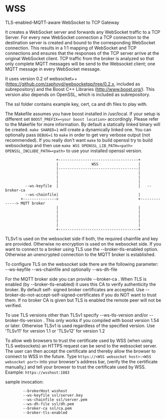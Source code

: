 WSS
===

TLS-enabled-MQTT-aware WebSocket to TCP Gateway

It creates a WebSocket server and forwards any WebSocket traffic to a TCP Server.
For every new WebSocket connection a TCP connection to the destination server is created and bound to the corresponding WebSocket connection.
This results in a 1:1 mapping of WebSocket and TCP connections and ensures that the responses of the TCP server arrive at the original WebSocket client.
TCP traffic from the broker is analyzed so that only complete MQTT messages will be send to the Websocket client; one MQTT message in every WebSocket message. 

It uses version 0.2 of websocket++ (https://github.com/zaphoyd/websocketpp/tree/0.2.x, included as subrepository) and the Boost C++ Libraries (http://www.boost.org/). This version also depends on OpenSSL, which is included as subrepository.

The ssl folder contains example key, cert, ca and dh files to play with.

The Makefile assumes you have boost installed in /usr/local. If your setup is different set ```BOOST_PREFIX=<your boost location>``` accordingly. Please refer to the Makefile for more information.
By default a statically linked binary will be created. ```make SHARED=1``` will create a dynamically linked one. You can optionally pass ```DEBUG=1``` to ```make``` in order to get very verbose output (not recommended). If you really don't want ```make``` to build openssl try to build websocketpp and then use ```make WSS OPENSSL_LIB_PATH=<path> OPENSSL_INCLUDE_PATH=<path>``` to use your installed openssl version.


```
                       +------------------------------------+
                       |               WSS                  |
                       |------------------------------------|
                       |                                    |
                       |                                    |
                       |                                    |
         --ws-keyfile  |                                    |   --broker-ca
         --ws-chainfile|                                    |
       +--------------->                                    +--------------> MQTT broker
                       |                                    |
                       |                                    |
                       |                                    |
                       |                                    |
                       |                                    |
                       +------------------------------------+
```

TLSv1 is used on the websocket side if both, the required chainfile and key are provided. Otherwise no encryption is used on the websocket side.
If you want to connect to a broker using TLS use the --broker-tls-enabled option. Otherwise an unencrypted connection to the MQTT broker is established.

To configure TLS on the websocket side there are the following parameter: --ws-keyfile <websocket server key file> --ws-chainfile <websocket server certificate file> and optionally --ws-dh-file <diffie-hellman parameter file>

For the MQTT broker side you can provide --broker-ca <MQTT broker CA>. When TLS is enabled (by --broker-tls-enabled) it uses this CA to verify authenticity the broker. By default self- signed broker certificates are accepted. Use --broker-do-not-accept-self-signed-certificates if you do NOT want to trust them. If no broker CA is given but TLS is enabled the remote peer will not be verified.

To use TLS versions other than TLSv1 specify --ws-tls-version <version> and/or --broker-tls-version <version>. This only works if you compiled with boost version 1.54 or later. Otherwise TLSv1 is used regardless of the specified version.
Use 'TLSv11' for version 1.1 or 'TLSv12' for version 1.2

To allow web browsers to trust the certificate used by WSS (when using TLS websockets) an HTTPS request can be send to the websocket server. The user can then accept the certificate and thereby allow the browser to connect to WSS in the future.
Type ```https://<WSS websocket host>:<WSS websocket port>``` into your browser's address bar, (verify the the certificate manually,) and tell your browser to trust the certificate used by WSS. Example: ```https://wsshost:1883``` 

sample invocation:

```$ ./WSS_release 
		--brokerHost wsshost 
		--ws-keyfile ssl/server.key 
		--ws-chainfile ssl/server.pem  
		--ws-dh-file ssl/dh.pem 
		--broker-ca ssl/ca.pem
		--broker-tls-enabled
``` 


